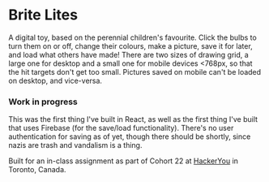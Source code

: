 # Brite Lites

A digital toy, based on the perennial children's favourite. Click the bulbs to turn them on or off, change their colours, make a picture, save it for later, and load what others have made! There are two sizes of drawing grid, a large one for desktop and a small one for mobile devices <768px, so that the hit targets don't get too small. Pictures saved on mobile can't be loaded on desktop, and vice-versa.

### Work in progress

This was the first thing I've built in React, as well as the first thing I've built that uses Firebase (for the save/load functionality). There's no user authentication for saving as of yet, though there should be shortly, since nazis are trash and vandalism is a thing.

Built for an in-class assignment as part of Cohort 22 at [HackerYou](http://hackeryou.com) in Toronto, Canada.
